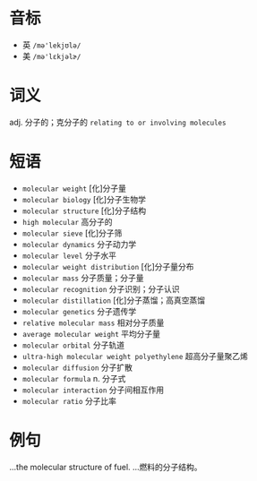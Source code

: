 # 音标

- 英 `/mə'lekjʊlə/`
- 美 `/mə'lɛkjəlɚ/`

# 词义

adj. 分子的；克分子的
`relating to or involving molecules`

# 短语

- `molecular weight` [化]分子量
- `molecular biology` [化]分子生物学
- `molecular structure` [化]分子结构
- `high molecular` 高分子的
- `molecular sieve` [化]分子筛
- `molecular dynamics` 分子动力学
- `molecular level` 分子水平
- `molecular weight distribution` [化]分子量分布
- `molecular mass` 分子质量；分子量
- `molecular recognition` 分子识别；分子认识
- `molecular distillation` [化]分子蒸馏；高真空蒸馏
- `molecular genetics` 分子遗传学
- `relative molecular mass` 相对分子质量
- `average molecular weight` 平均分子量
- `molecular orbital` 分子轨道
- `ultra-high molecular weight polyethylene` 超高分子量聚乙烯
- `molecular diffusion` 分子扩散
- `molecular formula` n. 分子式
- `molecular interaction` 分子间相互作用
- `molecular ratio` 分子比率

# 例句

...the molecular structure of fuel.
…燃料的分子结构。


